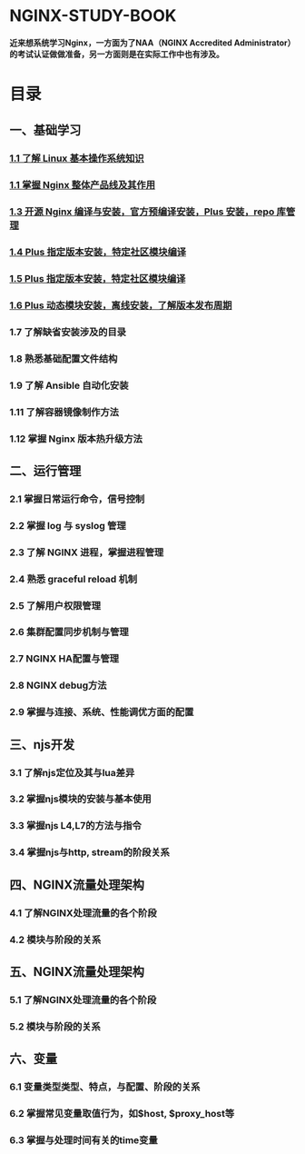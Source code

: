 # NGINX-STUDY-BOOK

#### 近来想系统学习Nginx，一方面为了NAA（NGINX Accredited Administrator）的考试认证做做准备，另一方面则是在实际工作中也有涉及。

# 目录

## 一、基础学习

### [1.1 了解 Linux 基本操作系统知识](./chapter_1/1_1.md)

### [1.1 掌握 Nginx 整体产品线及其作用](./chapter_1/1_2.md)

### [1.3 开源 Nginx 编译与安装，官方预编译安装，Plus 安装，repo 库管理](./chapter_1/1_3.md)

### [1.4 Plus 指定版本安装，特定社区模块编译](./chapter_1/1_4.md)

### [1.5 Plus 指定版本安装，特定社区模块编译](./chapter_1/1_5.md)

### [1.6 Plus 动态模块安装，离线安装，了解版本发布周期](./chapter_1/1_6.md)

### 1.7 了解缺省安装涉及的目录

### 1.8 熟悉基础配置文件结构

### 1.9 了解 Ansible 自动化安装

### 1.11 了解容器镜像制作方法

### 1.12 掌握 Nginx 版本热升级方法

## 二、运行管理

### 2.1 掌握日常运行命令，信号控制

### 2.2 掌握 log 与 syslog 管理

### 2.3 了解 NGINX 进程，掌握进程管理

### 2.4 熟悉 graceful reload 机制

### 2.5 了解用户权限管理

### 2.6 集群配置同步机制与管理

### 2.7 NGINX HA配置与管理

### 2.8 NGINX debug方法

### 2.9 掌握与连接、系统、性能调优方面的配置

## 三、njs开发

### 3.1 了解njs定位及其与lua差异

### 3.2 掌握njs模块的安装与基本使用

### 3.3 掌握njs L4,L7的方法与指令

### 3.4 掌握njs与http, stream的阶段关系

## 四、NGINX流量处理架构

### 4.1 了解NGINX处理流量的各个阶段

### 4.2 模块与阶段的关系

## 五、NGINX流量处理架构

### 5.1 了解NGINX处理流量的各个阶段

### 5.2 模块与阶段的关系

## 六、变量

### 6.1 变量类型类型、特点，与配置、阶段的关系

### 6.2 掌握常见变量取值行为，如$host, $proxy_host等

### 6.3 掌握与处理时间有关的time变量



